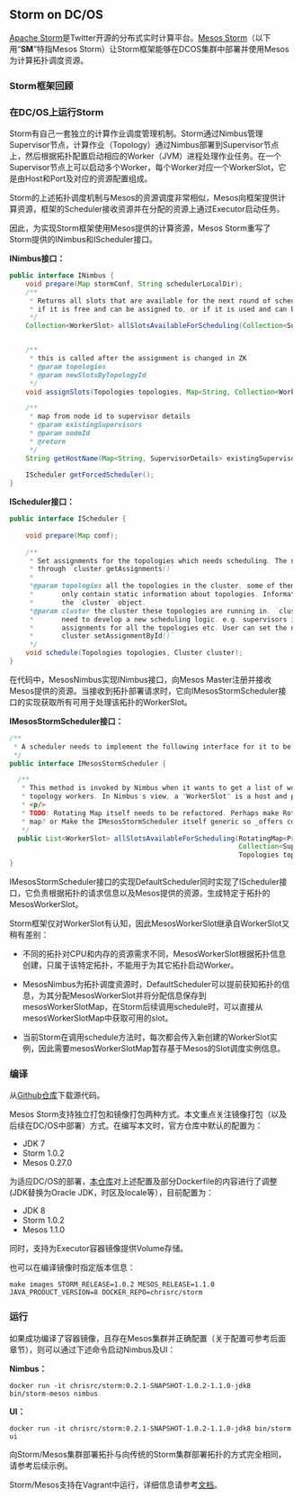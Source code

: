 ## Storm on DC/OS

[Apache Storm](http://storm.apache.org)是Twitter开源的分布式实时计算平台。[Mesos Storm](https://github.com/mesos/storm)（以下用“**SM**”特指Mesos Storm）让Storm框架能够在DCOS集群中部署并使用Mesos为计算拓扑调度资源。

### Storm框架回顾


### 在DC/OS上运行Storm

Storm有自己一套独立的计算作业调度管理机制。Storm通过Nimbus管理Supervisor节点，计算作业（Topology）通过Nimbus部署到Supervisor节点上，然后根据拓扑配置启动相应的Worker（JVM）进程处理作业任务。在一个Supervisor节点上可以启动多个Worker，每个Worker对应一个WorkerSlot，它是由Host和Port及对应的资源配置组成。

Storm的上述拓扑调度机制与Mesos的资源调度非常相似，Mesos向框架提供计算资源，框架的Scheduler接收资源并在分配的资源上通过Executor启动任务。

因此，为实现Storm框架使用Mesos提供的计算资源，Mesos Storm重写了Storm提供的INimbus和IScheduler接口。

**INimbus接口：**

```java
public interface INimbus {
    void prepare(Map stormConf, String schedulerLocalDir);
    /**
     * Returns all slots that are available for the next round of scheduling. A slot is available for scheduling
     * if it is free and can be assigned to, or if it is used and can be reassigned.
     */
    Collection<WorkerSlot> allSlotsAvailableForScheduling(Collection<SupervisorDetails> existingSupervisors, Topologies topologies, Set<String> topologiesMissingAssignments);


    /**
     * this is called after the assignment is changed in ZK
     * @param topologies
     * @param newSlotsByTopologyId
     */
    void assignSlots(Topologies topologies, Map<String, Collection<WorkerSlot>> newSlotsByTopologyId);

    /**
     * map from node id to supervisor details
     * @param existingSupervisors
     * @param nodeId
     * @return
     */
    String getHostName(Map<String, SupervisorDetails> existingSupervisors, String nodeId);
    
    IScheduler getForcedScheduler(); 
}
```

**IScheduler接口：**

```java
public interface IScheduler {
    
    void prepare(Map conf);
    
    /**
     * Set assignments for the topologies which needs scheduling. The new assignments is available 
     * through `cluster.getAssignments()`
     *
     *@param topologies all the topologies in the cluster, some of them need schedule. Topologies object here 
     *       only contain static information about topologies. Information like assignments, slots are all in
     *       the `cluster` object.
     *@param cluster the cluster these topologies are running in. `cluster` contains everything user
     *       need to develop a new scheduling logic. e.g. supervisors information, available slots, current 
     *       assignments for all the topologies etc. User can set the new assignment for topologies using
     *       cluster.setAssignmentById()`
     */
    void schedule(Topologies topologies, Cluster cluster);
}
```

在代码中，MesosNimbus实现INimbus接口，向Mesos Master注册并接收Mesos提供的资源。当接收到拓扑部署请求时，它向IMesosStormScheduler接口的实现获取所有可用于处理该拓扑的WorkerSlot。

**IMesosStormScheduler接口：**

```java
/**
 * A scheduler needs to implement the following interface for it to be MesosNimbus compatible.
 */
public interface IMesosStormScheduler {

  /**
   * This method is invoked by Nimbus when it wants to get a list of worker slots that are available for assigning the
   * topology workers. In Nimbus's view, a "WorkerSlot" is a host and port that it can use to assign a worker.
   * <p/>
   * TODO: Rotating Map itself needs to be refactored. Perhaps make RotatingMap inherit Map so users can pass in a
   * map? or Make the IMesosStormScheduler itself generic so _offers could be of any type?
   */
  public List<WorkerSlot> allSlotsAvailableForScheduling(RotatingMap<Protos.OfferID, Protos.Offer> offers,
                                                         Collection<SupervisorDetails> existingSupervisors,
                                                         Topologies topologies, Set<String> topologiesMissingAssignments);
}

```

IMesosStormScheduler接口的实现DefaultScheduler同时实现了IScheduler接口，它负责根据拓扑的请求信息以及Mesos提供的资源，生成特定于拓扑的MesosWorkerSlot。

Storm框架仅对WorkerSlot有认知，因此MesosWorkerSlot继承自WorkerSlot又稍有差别：

* 不同的拓扑对CPU和内存的资源需求不同，MesosWorkerSlot根据拓扑信息创建，只属于该特定拓扑，不能用于为其它拓扑启动Worker。

* MesosNimbus为拓扑调度资源时，DefaultScheduler可以提前获知拓扑的信息，为其分配MesosWorkerSlot并将分配信息保存到mesosWorkerSlotMap，在Storm后续调用schedule时，可以直接从mesosWorkerSlotMap中获取可用的slot。

* 当前Storm在调用schedule方法时，每次都会传入新创建的WorkerSlot实例，因此需要mesosWorkerSlotMap暂存基于Mesos的Slot调度实例信息。

### 编译

从[Github仓库](http://github.com/christtrc/storm)下载源代码。

Mesos Storm支持独立打包和镜像打包两种方式。本文重点关注镜像打包（以及后续在DC/OS中部署）方式。在编写本文时，官方仓库中默认的配置为：

* JDK 7
* Storm 1.0.2
* Mesos 0.27.0

为适应DC/OS的部署，[本仓库](https://github.com/christtrc/storm)对上述配置及部分Dockerfile的内容进行了调整(JDK替换为Oracle JDK，时区及locale等），目前配置为：

* JDK 8
* Storm 1.0.2
* Mesos 1.1.0

同时，支持为Executor容器镜像提供Volume存储。

也可以在编译镜像时指定版本信息：

```
make images STORM_RELEASE=1.0.2 MESOS_RELEASE=1.1.0 JAVA_PRODUCT_VERSION=8 DOCKER_REPO=chrisrc/storm
```

### 运行

如果成功编译了容器镜像，且存在Mesos集群并正确配置（关于配置可参考后面章节），则可以通过下述命令启动Nimbus及UI：

**Nimbus：**

```
docker run -it chrisrc/storm:0.2.1-SNAPSHOT-1.0.2-1.1.0-jdk8 bin/storm-mesos nimbus
```

**UI：**

```
docker run -it chrisrc/storm:0.2.1-SNAPSHOT-1.0.2-1.1.0-jdk8 bin/storm ui
```

向Storm/Mesos集群部署拓扑与向传统的Storm集群部署拓扑的方式完全相同，请参考后续示例。

Storm/Mesos支持在Vagrant中运行，详细信息请参考[文档](https://github.com/christtrc/storm/blob/master/docs/vagrant.md)。
